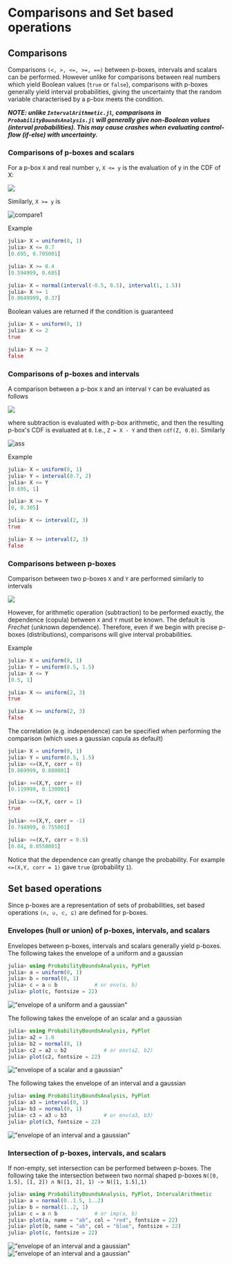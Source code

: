 # Comparisons and Set based operations

Comparisons
---

Comparisons `(<, >, <=, >=, ==)` between p-boxes, intervals and scalars can be performed. However unlike for comparisons between real numbers which yield Boolean values (`true` or `false`), comparisons with p-boxes generally yield interval probabilities, giving the uncertainty that the random variable characterised by a p-box meets the condition.

__*NOTE: unlike `IntervalArithmetic.jl`, comparisons in `ProbabilityBoundsAnalysis.jl` will generally give non-Boolean values (interval probabilities). This may cause crashes when evaluating control-flow (if-else) with uncertainty.*__

### Comparisons of p-boxes and scalars

For a p-box `X` and real number `y`, `X <= y` is the evaluation of y in the CDF of X:

![](https://latex.codecogs.com/png.image?%5Cinline%20%5Ctiny%20%5Cdpi%7B300%7DX%20%5Cleq%20y%20%5Cto%20F_%7BX%7D(y))


Similarly, `X >= y` is

![compare1](https://latex.codecogs.com/png.image?%5Cinline%20%5Ctiny%20%5Cdpi%7B300%7DX%20%5Cgeq%20y%20%5Cto%201%20-%20F_%7BX%7D(y))

Example
```julia
julia> X = uniform(0, 1)
julia> X <= 0.7
[0.695, 0.705001]

julia> X >= 0.4
[0.594999, 0.605]

julia> X = normal(interval(-0.5, 0.5), interval(1, 1.5))
julia> X >= 1
[0.0649999, 0.37]
```

Boolean values are returned if the condition is guaranteed

```julia
julia> X = uniform(0, 1)
julia> X <= 2
true

julia> X >= 2
false
```

### Comparisons of p-boxes and intervals

A comparison between a p-box `X` and an interval `Y` can be evaluated as follows

![](https://latex.codecogs.com/png.image?%5Cinline%20%5Ctiny%20%5Cdpi%7B300%7DX%20%5Cleq%20Y%20%5Cto%20X%20-%20Y%20%5Cleq%200)


where subtraction is evaluated with p-box arithmetic, and then the resulting p-box's CDF is evaluated at `0`. I.e., `Z = X - Y` and then `cdf(Z, 0.0)`. Similarly

![ass](https://latex.codecogs.com/png.image?%5Cinline%20%5Ctiny%20%5Cdpi%7B300%7DX%20%5Cgeq%20Y%20%5Cto%20Y%20-%20X%20%5Cleq%200)

Example
```julia
julia> X = uniform(0, 1)
julia> Y = interval(0.7, 2)
julia> X <= Y
[0.695, 1]

julia> X >= Y
[0, 0.305]

julia> X <= interval(2, 3)
true

julia> X >= interval(2, 3)
false
```

### Comparisons between p-boxes

Comparison between two p-boxes `X` and `Y` are performed similarly to intervals

![](https://latex.codecogs.com/png.image?%5Cinline%20%5Ctiny%20%5Cdpi%7B300%7DX%20%5Cleq%20Y%20%5Cto%20X%20-%20Y%20%5Cleq%200)

However, for arithmetic operation (subtraction) to be performed exactly, the dependence (copula) between `X` and `Y` must be known. The default is _Frechet_ (unknown dependence). Therefore, even if we begin with precise p-boxes (distributions), comparisons will give interval probabilities. 

Example

```julia
julia> X = uniform(0, 1)
julia> Y = uniform(0.5, 1.5)
julia> X <= Y
[0.5, 1]

julia> X <= uniform(2, 3)
true

julia> X >= uniform(2, 3)
false
```

The correlation (e.g. independence) can be specified when performing the comparison (which uses a gaussian copula as default)


```julia
julia> X = uniform(0, 1)
julia> Y = uniform(0.5, 1.5)
julia> <=(X,Y, corr = 0)
[0.869999, 0.880001]

julia> >=(X,Y, corr = 0)
[0.119999, 0.130001]

julia> <=(X,Y, corr = 1)
true

julia> <=(X,Y, corr = -1)
[0.744999, 0.755001]

julia> >=(X,Y, corr = 0.5)
[0.04, 0.0550001]
```

Notice that the dependence can greatly change the probability. For example `<=(X,Y, corr = 1)` gave `true` (probability `1`).

Set based operations
---
Since p-boxes are a representation of sets of probabilities, set based operations `(∩, ∪, ⊂, ⊆)` are defined for p-boxes.


### Envelopes (hull or union) of p-boxes, intervals, and scalars

Envelopes between p-boxes, intervals and scalars generally yield p-boxes. The following takes the envelope of a uniform and a gaussian

```julia
julia> using ProbabilityBoundsAnalysis, PyPlot
julia> a = uniform(0, 1)
julia> b = normal(0, 1)
julia> c = a ∪ b            # or env(a, b)
julia> plot(c, fontsize = 22)
```
!["envelope of a uniform and a gaussian"](./plots/envelope1.png)

The following takes the envelope of an scalar and a gaussian

```julia
julia> using ProbabilityBoundsAnalysis, PyPlot
julia> a2 = 1.0
julia> b2 = normal(0, 1)
julia> c2 = a2 ∪ b2            # or env(a2, b2)
julia> plot(c2, fontsize = 22)
```
!["envelope of a scalar and a gaussian"](./plots/envelope3.png)


The following takes the envelope of an interval and a gaussian

```julia
julia> using ProbabilityBoundsAnalysis, PyPlot
julia> a3 = interval(0, 1)
julia> b3 = normal(0, 1)
julia> c3 = a3 ∪ b3            # or env(a3, b3)
julia> plot(c3, fontsize = 22)
```
!["envelope of an interval and a gaussian"](./plots/envelope2.png)

### Intersection of p-boxes, intervals, and scalars
If non-empty, set intersection can be performed between p-boxes. The following take the intersection between two normal shaped p-boxes `N([0, 1.5], [1, 2]) ∩ N([1, 2], 1) -> N([1, 1.5],1)`

```julia
julia> using ProbabilityBoundsAnalysis, PyPlot, IntervalArithmetic
julia> a = normal(0..1.5, 1..2)
julia> b = normal(1..2, 1)
julia> c = a ∩ b            # or imp(a, b)
julia> plot(a, name = "ab", col = "red", fontsize = 22)
julia> plot(b, name = "ab", col = "blue", fontsize = 22)
julia> plot(c, fontsize = 22)
```
!["envelope of an interval and a gaussian"](./plots/intersection1.png) 
!["envelope of an interval and a gaussian"](./plots/intersection2.png)
